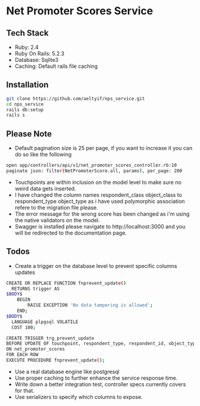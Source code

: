 # Net Promoter Scores Service

## Tech Stack
- Ruby: 2.4
- Ruby On Rails: 5.2.3
- Database: Sqlite3
- Caching: Default rails file caching

## Installation
```sh
git clone https://github.com/aeltyif/nps_service.git
cd nps_service
rails db:setup
rails s
```

## Please Note
- Default pagination size is 25 per page, if you want to increase it you can do so like the following
```sh
open app/controllers/api/v1/net_promoter_scores_controller.rb:10
paginate json: filter(NetPromoterScore.all, params), per_page: 200
```
- Touchpoints are within inclusion on the model level to make sure no weird data gets inserted.
- I have changed the column names respondent_class object_class to respondent_type object_type as i have used polymorphic association refere to the migration file please.
- The error message for the wrong score has been changed as i'm using the native validators on the model.
- Swagger is installed please navigate to http://localhost:3000 and you will be redirected to the documentation page.

## Todos
- Create a trigger on the database level to prevent specific columns updates
```sh
CREATE OR REPLACE FUNCTION fnprevent_update()
  RETURNS trigger AS
$BODY$
    BEGIN
        RAISE EXCEPTION 'No data tampering is allowed';
    END;
$BODY$
  LANGUAGE plpgsql VOLATILE
  COST 100;

CREATE TRIGGER trg_prevent_update
BEFORE UPDATE OF touchpoint, respondent_type, respondent_id, object_type, object_id
ON net_promoter_scores
FOR EACH ROW
EXECUTE PROCEDURE fnprevent_update();
```
- Use a real database engine like postgresql
- Use proper caching to further enhance the service response time.
- Write down a better integration test, controller specs currently covers for that.
- Use serializers to specify which columns to expose.
